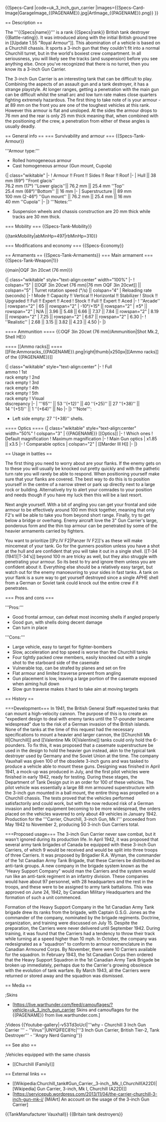 {{Specs-Card
|code=uk_3_inch_gun_carrier
|images={{Specs-Card-Image|GarageImage_{{PAGENAME}}.jpg|ArtImage_{{PAGENAME}}.png}}
}}

== Description ==
<!-- ''In the description, the first part should be about the history of the creation and combat usage of the vehicle, as well as its key features. In the second part, tell the reader about the ground vehicle in the game. Insert a screenshot of the vehicle, so that if the novice player does not remember the vehicle by name, he will immediately understand what kind of vehicle the article is talking about.'' -->
The '''{{Specs|name}}''' is a rank {{Specs|rank}} British tank destroyer {{Battle-rating}}. It was introduced along with the initial British ground tree in [[Update 1.55 "Royal Armour"]]. This abomination of a vehicle is based on a Churchill chassis. It sports a 3-inch gun that they couldn't fit into a normal Churchill turret, but in the world's boxiest crew compartment. In all seriousness, you will likely see the tracks (and suspension) before you see anything else. Once you've recognized that there is no turret, then you know its a 3-inch Gun Carrier.

The 3-inch Gun Carrier is an interesting tank that can be difficult to play. Combining the aspects of an assault gun and a tank destroyer, it has a strange playstyle. At longer ranges, getting a penetration with the main gun can be difficult whilst the small arc and low turn rate makes close quarters fighting extremely hazardous. The first thing to take note of is your armour - at 89 mm on the front you are one of the toughest vehicles at this rank. However this armour is flat and unsloped. At the sides the armour drops to 76 mm and the rear is only 25 mm thick meaning that, when combined with the positioning of the crew, a penetration from either of these angles is usually deadly.

== General info ==
=== Survivability and armour ===
{{Specs-Tank-Armour}}
<!-- ''Describe armour protection. Note the most well protected and key weak areas. Appreciate the layout of modules as well as the number and location of crew members. Is the level of armour protection sufficient, is the placement of modules helpful for survival in combat? If necessary use a visual template to indicate the most secure and weak zones of the armour.'' -->
'''Armour type:'''

* Rolled homogeneous armour
* Cast homogeneous armour (Gun mount, Cupola)

{| class="wikitable"
|-
! Armour !! Front !! Sides !! Rear !! Roof
|-
| Hull || 38 mm (69°) ''Front glacis'' <br> 76.2 mm (17°) ''Lower glacis''|| 76.2 mm || 25.4 mm ''Top'' <br> 25.4 mm (68°)''Bottom'' || 16 mm
|-
| Superstructure || 89 mm <br> 100 mm (2-46°) ''Gun mount'' || 76.2 mm || 25.4 mm || 16 mm <br> 40 mm ''Cupola''
|-
|}
'''Notes:'''

* Suspension wheels and chassis construction are 20 mm thick while tracks are 30 mm thick.

=== Mobility ===
{{Specs-Tank-Mobility}}
<!-- ''Write about the mobility of the ground vehicle. Estimate the specific power and manoeuvrability, as well as the maximum speed forwards and backwards.'' -->

{{tankMobility|abMinHp=497|rbMinHp=310}}

=== Modifications and economy ===
{{Specs-Economy}}

== Armaments ==
{{Specs-Tank-Armaments}}
=== Main armament ===
{{Specs-Tank-Weapon|1}}
<!-- ''Give the reader information about the characteristics of the main gun. Assess its effectiveness in a battle based on the reloading speed, ballistics and the power of shells. Do not forget about the flexibility of the fire, that is how quickly the cannon can be aimed at the target, open fire on it and aim at another enemy. Add a link to the main article on the gun: <code><nowiki>{{main|Name of the weapon}}</nowiki></code>. Describe in general terms the ammunition available for the main gun. Give advice on how to use them and how to fill the ammunition storage.'' -->
{{main|OQF 3in 20cwt (76 mm)}}

{| class="wikitable" style="text-align:center" width="100%"
|-
! colspan="5" | [[OQF 3in 20cwt (76 mm)|76 mm OQF 3in 20cwt]] || colspan="5" | Turret rotation speed (°/s) || colspan="4" | Reloading rate (seconds)
|-
! Mode !! Capacity !! Vertical !! Horizontal !! Stabilizer
! Stock !! Upgraded !! Full !! Expert !! Aced
! Stock !! Full !! Expert !! Aced
|-
! ''Arcade''
| rowspan="2" | 65 || rowspan="2" | -10°/+15° || rowspan="2" | ±5° || rowspan="2" | N/A || 3.96 || 5.48 || 6.66 || 7.37 || 7.84 || rowspan="2" | 8.19 || rowspan="2" | 7.25 || rowspan="2" | 6.67 || rowspan="2" | 6.30
|-
! ''Realistic''
| 2.68 || 3.15 || 3.82 || 4.23 || 4.50
|-
|}

==== Ammunition ====
{{:OQF 3in 20cwt (76 mm)/Ammunition|Shot Mk.2, Shell HE}}

==== [[Ammo racks]] ====
[[File:Ammoracks_{{PAGENAME}}.png|right|thumb|x250px|[[Ammo racks]] of the {{PAGENAME}}]]
<!-- '''Last updated:''' -->
{| class="wikitable" style="text-align:center"
|-
! Full<br>ammo
! 1st<br>rack empty
! 2nd<br>rack empty
! 3rd<br>rack empty
! 4th<br>rack empty
! 5th<br>rack empty
! Visual<br>discrepancy
|-
| '''65''' || 53&nbsp;''(+12)'' || 40&nbsp;''(+25)'' || 27&nbsp;''(+38)'' || 14&nbsp;''(+51)'' || 1&nbsp;''(+64)'' || No
|-
|}
'''Note''':

* Left side empty: 27&nbsp;''(+38)'' shells.

==== Optics ====
{| class="wikitable" style="text-align:center" width="50%"
! colspan="3" | {{PAGENAME}} [[Optics]]
|-
! Which ones
! Default magnification
! Maximum magnification
|-
! Main Gun optics
| x1.85 || x3.5
|-
! Comparable optics
| colspan="2" | [[Marder III H]]
|-
|}

== Usage in battles ==
<!-- ''Describe the tactics of playing in the vehicle, the features of using vehicles in the team and advice on tactics. Refrain from creating a "guide" - do not impose a single point of view but instead give the reader food for thought. Describe the most dangerous enemies and give recommendations on fighting them. If necessary, note the specifics of the game in different modes (AB, RB, SB).'' -->

The first thing you need to worry about are your flanks. If the enemy gets on to these you will usually be knocked out pretty quickly and with the pathetic turn rate you will rarely be able to respond. When positioning yourself make sure that your flanks are covered. The best way to do this is to position yourself in the centre of a narrow street or park up directly next to a large rock or building. Alternatively try to alert your comrades to your position and needs though if you have my luck then this will be a last resort.

Next angle yourself. With a bit of angling you can get your frontal and side armour to be effectively around 100 mm thick together, meaning that only F2's will be able to take you from beyond short range. Finally, try to get below a bridge or overhang. Enemy aircraft love the 3" Gun Carrier's large, ponderous form and the thin top armour can be penetrated by some of the heavier armaments carried by fighters.

You want to prioritize [[Pz.IV F2|Panzer IV F2]]'s as these will make mincemeat of your tank. Go for the gunners position unless you have a shot at the hull and are confident that you will take it out in a single shell. [[T-34 (1941)|T-34's]] beyond 100 m are tricky as well, but they also struggle with penetrating your armour. So its best to try and ignore them unless you are confident about it. Everything else should be a relatively easy target, but watch out for the enemy manoeuvring to your sides in fast tanks. A tank on your flank is a sure way to get yourself destroyed since a single APHE shell from a German or Soviet tank could knock out the entire crew if it penetrates.

=== Pros and cons ===
<!-- ''Summarise and briefly evaluate the vehicle in terms of its characteristics and combat effectiveness. Mark its pros and cons in a bulleted list. Try not to use more than 6 points for each of the characteristics. Avoid using categorical definitions such as "bad", "good" and the like - use substitutions with softer forms such as "inadequate" and "effective".'' -->

'''Pros:'''

* Good frontal armour, can defeat most incoming shells if angled properly
* Good gun, with shells doing decent damage
* Can turn in place

'''Cons:'''

* Large vehicle, easy to target for fighter-bombers
* Slow, acceleration and top speed is worse than the Churchill tanks
* Four tightly packed crew members, easily knocked out with a single shot to the starboard side of the casemate
* Vulnerable top, can be strafed by planes and set on fire
* Flat armour and limited traverse prevent from angling
* Gun placement is low, leaving a large portion of the casemate exposed when aiming hull down
* Slow gun traverse makes it hard to take aim at moving targets

== History ==
<!-- ''Describe the history of the creation and combat usage of the vehicle in more detail than in the introduction. If the historical reference turns out to be too long, take it to a separate article, taking a link to the article about the vehicle and adding a block "/History" (example: <nowiki>https://wiki.warthunder.com/(Vehicle-name)/History</nowiki>) and add a link to it here using the <code>main</code> template. Be sure to reference text and sources by using <code><nowiki><ref></ref></nowiki></code>, as well as adding them at the end of the article with <code><nowiki><references /></nowiki></code>. This section may also include the vehicle's dev blog entry (if applicable) and the in-game encyclopedia description (under <code><nowiki>=== In-game description ===</nowiki></code>, also if applicable).'' -->
===Development===
In 1941, the British General Staff requested tanks that can mount a high-velocity cannon. The purpose of this is to create an "expedient design to deal with enemy tanks until the 17-pounder became widespread" due to the risk of a German invasion of the British islands. None of the tanks at the time of this request had the necessary specifications to mount a heavier and larger cannon, the [[Churchill Mk III|Churchill]] and [[Valentine Mk IX|Valentine]] tanks could only hold the 6-pounders. To fix this, it was proposed that a casemate superstructure be used in the design to hold the heavier gun instead, akin to the typical tank destroyer used by Germany and the Soviet Union at the time. The company Vauxhall was given 100 of the obsolete 3-inch guns and was tasked to produce a vehicle able to mount these guns. Designing was finished in April 1941, a mock-up was produced in July, and the first pilot vehicles were finished in early 1942, ready for testing. During these stages, the Department of Tank Design put in an order for 100 of these vehicles. The pilot vehicle was essentially a large 88 mm armoured superstructure with the 3-inch gun mounted in a ball mount, the entire thing was propelled on a Churchill chassis. The tests proved that the vehicles performed satisfactorily and could work, but with the now reduced risk of a German invasion and better equipment becoming to be more widespread, the orders placed on the vehicles wavered to only about 49 vehicles in January 1942. Production for the '''Carrier, Churchill, 3-inch Gun, Mk I''' proceeded from May 1942 to November 2, producing 50 3-inch Gun Carriers total.

===Proposed usage===
The 3-inch Gun Carrier never saw combat, but it wasn't ignored during its production life. In April 1942, it was proposed that several army tank brigades of Canada be equipped with these 3-inch Gun Carriers, of which 9 would be received and would be split into three troops of three Carriers. It was proposed by Brigadier R.A. Wyman, the commander of the 1st Canadian Army Tank Brigade, that these Carriers be distributed as anti-tank groups. A new company in the brigade system known as the "Heavy Support Company" would man the Carriers and the system would run like an anti-tank regiment in an infantry division. These companies would have about 97 personnel, with 28 headquarters and the rest in the troops, and these were to be assigned to army tank battalions. This was approved on June 24, 1942, by Canadian Military Headquarters and the formation of such a unit commenced.

Formation of the Heavy Support Company in the 1st Canadian Army Tank brigade drew its ranks from the brigade, with Captain G.S.G. Jones as the commander of the company, nominated by the brigade regiments. Doctrine, organization, and training were discussed on July 15. Despite the preparation, the Carriers were never delivered until September 1942. During training, it was found that the Carriers had a tendency to throw their track while turning at a speed higher than 10 mph. In October, the company was redesignated as a "squadron" to conform to armour nomenclature in the Canadian Armoured Corps. By November, there were 10 Carriers available for the squadron. In February 1943, the 1st Canadian Corps then ordered that the Heavy Support Squadron in the 1st Canadian Army Tank Brigade be broken up immediately, perhaps due to the Carrier's growing obsolesce with the evolution of tank warfare. By March 1943, all the Carriers were returned or stored away and the squadron was dismissed.

== Media ==
<!-- ''Excellent additions to the article would be video guides, screenshots from the game, and photos.'' -->

;Skins
* [https://live.warthunder.com/feed/camouflages/?vehicle=uk_3_inch_gun_carrier Skins and camouflages for the {{PAGENAME}} from live.warthunder.com.]

;Videos
{{Youtube-gallery|-v53Td3oUcI|'''why - Churchill 3 Inch Gun Carrier ''' - ''Virus''|UNYQlFEC8Yc|'''3 Inch Gun Carrier, British Tier-2, Tank Destroyer''' - ''Angry Nerd Gaming''}}

== See also ==
<!-- ''Links to the articles on the War Thunder Wiki that you think will be useful for the reader, for example:''
* ''reference to the series of the vehicles;''
* ''links to approximate analogues of other nations and research trees.'' -->

;Vehicles equipped with the same chassis

* [[Churchill (Family)]]

== External links ==
<!-- ''Paste links to sources and external resources, such as:''
* ''topic on the official game forum;''
* ''other literature.'' -->

* [[Wikipedia:Churchill_tank#Gun_Carrier,_3-inch,_Mk_I,_Churchill_(A22D)|[Wikipedia] Gun Carrier, 3-inch, Mk I, Churchill (A22D)]]
* [https://servicepub.wordpress.com/2013/11/04/the-carrier-churchill-3-inch-gun-mk-i/ [MilArt<nowiki>]</nowiki> An account on the usage of the 3-inch Gun Carrier]

{{TankManufacturer Vauxhall}}
{{Britain tank destroyers}}